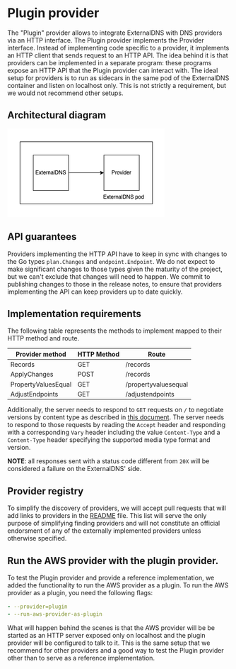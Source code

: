 # Plugin provider

The "Plugin" provider allows to integrate ExternalDNS with DNS providers via an HTTP interface.
The Plugin provider implements the Provider interface. Instead of implementing code specific to a provider, it implements an HTTP client that sends request to an HTTP API.
The idea behind it is that providers can be implemented in a separate program: these programs expose an HTTP API that the Plugin provider can interact with. The ideal setup for providers is to run as sidecars in the same pod of the ExternalDNS container and listen on localhost only. This is not strictly a requirement, but we would not recommend other setups.

## Architectural diagram

![Plugin provider](../img/plugin-provider.png)

## API guarantees

Providers implementing the HTTP API have to keep in sync with changes to the Go types `plan.Changes` and `endpoint.Endpoint`. We do not expect to make significant changes to those types given the maturity of the project, but we can't exclude that changes will need to happen. We commit to publishing changes to those in the release notes, to ensure that providers implementing the API can keep providers up to date quickly.

## Implementation requirements

The following table represents the methods to implement mapped to their HTTP method and route.

| Provider method | HTTP Method | Route |
| --- | --- | --- |
| Records | GET | /records |
| ApplyChanges | POST | /records |
| PropertyValuesEqual | GET | /propertyvaluesequal |
| AdjustEndpoints | GET | /adjustendpoints |

Additionally, the server needs to respond to `GET` requests on `/` to negotiate versions by content type as described in [this document](http://opensource.zalando.com/restful-api-guidelines/#114). The server needs to respond to those requests by reading the `Accept` header and responding with a corresponding `Vary` header including the value `Content-Type` and a `Content-Type` header specifying the supported media type format and version.

**NOTE**: all responses sent with a status code different from `20X` will be considered a failure on the ExternalDNS' side.

## Provider registry

To simplify the discovery of providers, we will accept pull requests that will add links to providers in the [README](../../README.md) file. This list will serve the only purpose of simplifying finding providers and will not constitute an official endorsment of any of the externally implemented providers unless otherwise specified.


## Run the AWS provider with the plugin provider.

To test the Plugin provider and provide a reference implementation, we added the functionality to run the AWS provider as a plugin. To run the AWS provider as a plugin, you need the following flags:

```yaml
- --provider=plugin
- --run-aws-provider-as-plugin
```

What will happen behind the scenes is that the AWS provider will be be started as an HTTP server exposed only on localhost and the plugin provider will be configured to talk to it. This is the same setup that we recommend for other providers and a good way to test the Plugin provider other than to serve as a reference implementation.
